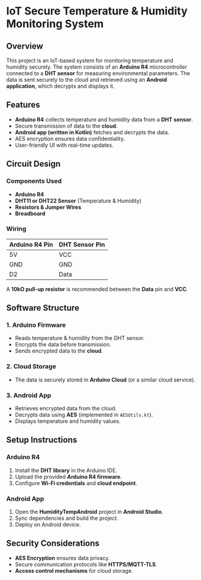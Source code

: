 # IoT Secure Temperature & Humidity Monitoring System

## Overview
This project is an IoT-based system for monitoring temperature and humidity securely. The system consists of an **Arduino R4** microcontroller connected to a **DHT sensor** for measuring environmental parameters. The data is sent securely to the cloud and retrieved using an **Android application**, which decrypts and displays it.

## Features
- **Arduino R4** collects temperature and humidity data from a **DHT sensor**.
- Secure transmission of data to the **cloud**.
- **Android app (written in Kotlin)** fetches and decrypts the data.
- AES encryption ensures data confidentiality.
- User-friendly UI with real-time updates.

## Circuit Design
### Components Used
- **Arduino R4**
- **DHT11 or DHT22 Sensor** (Temperature & Humidity)
- **Resistors & Jumper Wires**
- **Breadboard**

### Wiring
| Arduino R4 Pin | DHT Sensor Pin |
|--------------|---------------|
| 5V          | VCC           |
| GND         | GND           |
| D2          | Data          |

A **10kΩ pull-up resistor** is recommended between the **Data** pin and **VCC**.

## Software Structure
### 1. Arduino Firmware
- Reads temperature & humidity from the DHT sensor.
- Encrypts the data before transmission.
- Sends encrypted data to the **cloud**.

### 2. Cloud Storage
- The data is securely stored in **Arduino Cloud** (or a similar cloud service).

### 3. Android App
- Retrieves encrypted data from the cloud.
- Decrypts data using **AES** (implemented in `AESUtils.kt`).
- Displays temperature and humidity values.

## Setup Instructions
### Arduino R4
1. Install the **DHT library** in the Arduino IDE.
2. Upload the provided **Arduino R4 firmware**.
3. Configure **Wi-Fi credentials** and **cloud endpoint**.

### Android App
1. Open the **HumidityTempAndroid** project in **Android Studio**.
2. Sync dependencies and build the project.
3. Deploy on Android device.

## Security Considerations
- **AES Encryption** ensures data privacy.
- Secure communication protocols like **HTTPS/MQTT-TLS**.
- **Access control mechanisms** for cloud storage.

